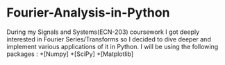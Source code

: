# Fourier-Analysis-in-Python
During my Signals and Systems(ECN-203) coursework I got deeply interested in Fourier Series/Transforms so I decided to dive deeper and implement various applications of it in Python.
I will be using the following packages :
+[Numpy]
+[SciPy]
+[Matplotlib]


